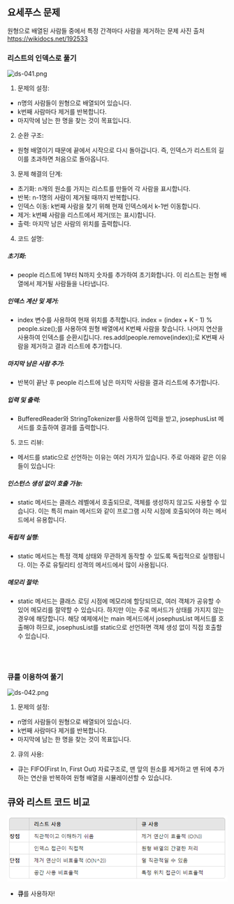 ## 요세푸스 문제
원형으로 배열된 사람들 중에서 특정 간격마다 사람을 제거하는 문제
사진 출처 https://wikidocs.net/192533

### 리스트의 인덱스로 풀기

![ds-041.png](..%2F..%2F..%2F..%2Fds-041.png)

1. 문제의 설정:

- n명의 사람들이 원형으로 배열되어 있습니다.
- k번째 사람마다 제거를 반복합니다.
- 마지막에 남는 한 명을 찾는 것이 목표입니다.

2. 순환 구조:

- 원형 배열이기 때문에 끝에서 시작으로 다시 돌아갑니다. 즉, 인덱스가 리스트의 길이를 초과하면 처음으로 돌아옵니다.

3. 문제 해결의 단계:

- 초기화: n개의 원소를 가지는 리스트를 만들어 각 사람을 표시합니다.
- 반복: n-1명의 사람이 제거될 때까지 반복합니다.
- 인덱스 이동: k번째 사람을 찾기 위해 현재 인덱스에서 k-1번 이동합니다.
- 제거: k번째 사람을 리스트에서 제거(또는 표시)합니다.
- 출력: 마지막 남은 사람의 위치를 출력합니다.

4. 코드 설명:

##### 초기화:

- people 리스트에 1부터 N까지 숫자를 추가하여 초기화합니다. 이 리스트는 원형 배열에서 제거될 사람들을 나타냅니다.

##### 인덱스 계산 및 제거:

- index 변수를 사용하여 현재 위치를 추적합니다.
index = (index + K - 1) % people.size();를 사용하여 원형 배열에서 K번째 사람을 찾습니다. 나머지 연산을 사용하여 인덱스를 순환시킵니다.
res.add(people.remove(index));로 K번째 사람을 제거하고 결과 리스트에 추가합니다.

##### 마지막 남은 사람 추가:

- 반복이 끝난 후 people 리스트에 남은 마지막 사람을 결과 리스트에 추가합니다.

##### 입력 및 출력:

- BufferedReader와 StringTokenizer를 사용하여 입력을 받고, josephusList 메서드를 호출하여 결과를 출력합니다.

5. 코드 리뷰:

- 메서드를 static으로 선언하는 이유는 여러 가지가 있습니다. 주로 아래와 같은 이유들이 있습니다:

##### 인스턴스 생성 없이 호출 가능:

- static 메서드는 클래스 레벨에서 호출되므로, 객체를 생성하지 않고도 사용할 수 있습니다. 이는 특히 main 메서드와 같이 프로그램 시작 시점에 호출되어야 하는 메서드에서 유용합니다.

##### 독립적 실행:

- static 메서드는 특정 객체 상태와 무관하게 동작할 수 있도록 독립적으로 실행됩니다. 이는 주로 유틸리티 성격의 메서드에서 많이 사용됩니다.

##### 메모리 절약:

- static 메서드는 클래스 로딩 시점에 메모리에 할당되므로, 여러 객체가 공유할 수 있어 메모리를 절약할 수 있습니다. 하지만 이는 주로 메서드가 상태를 가지지 않는 경우에 해당합니다.
해당 예제에서는 main 메서드에서 josephusList 메서드를 호출해야 하므로, josephusList를 static으로 선언하면 객체 생성 없이 직접 호출할 수 있습니다.

<br><br>

### 큐를 이용하여 풀기

![ds-042.png](..%2F..%2F..%2F..%2Fds-042.png)

1. 문제의 설정:

- n명의 사람들이 원형으로 배열되어 있습니다.
- k번째 사람마다 제거를 반복합니다.
- 마지막에 남는 한 명을 찾는 것이 목표입니다.

2. 큐의 사용:

- 큐는 FIFO(First In, First Out) 자료구조로, 맨 앞의 원소를 제거하고 맨 뒤에 추가하는 연산을 반복하여 원형 배열을 시뮬레이션할 수 있습니다.


## 큐와 리스트 코드 비교

![img.png](img/img.png)

- <b>큐</b>를 사용하자!